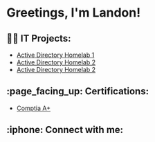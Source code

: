 <h1>Greetings, I'm Landon! </h1>

<h2>👨‍💻 IT Projects:</h2>


  - [Active Directory Homelab 1](https://github.com/TechyLando/Active-Directory-Lab/blob/main/README.md)
  - [Active Directory Homelab 2](https://github.com/TechyLando/Active-Dirctory-Lab-2)
  - [Active Directory Homelab 2](https://github.com/TechyLando/Active-Dirctory-Lab-3)


<h2>:page_facing_up: Certifications: </h2>

- [Comptia A+](https://www.credly.com/badges/aa6a7d1c-628d-4208-87f9-e9f2e3567e2e)




<h2> :iphone: Connect with me:</h2>



<!--


Here are some ideas to get you started:

- 🔭 I’m currently working on ...
- 🌱 I’m currently learning ...
- 👯 I’m looking to collaborate on ...
- 🤔 I’m looking for help with ...
- 💬 Ask me about ...
- 📫 How to reach me: ...
- 😄 Pronouns: ...
- ⚡ Fun fact: ...
-->
